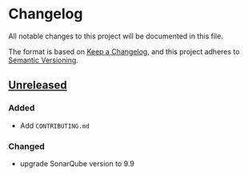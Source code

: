 # Changelog

All notable changes to this project will be documented in this file.

The format is based on [Keep a Changelog](https://keepachangelog.com/en/1.0.0/),
and this project adheres to [Semantic Versioning](https://semver.org/spec/v2.0.0.html).

## [Unreleased]

### Added

- Add `CONTRIBUTING.md`

### Changed

- upgrade SonarQube version to 9.9

[unreleased]: https://github.com/green-code-initiative/ecoCode/compare/v0.0.1...HEAD

[0.0.1]: https://github.com/green-code-initiative/ecoCode/releases/tag/v0.0.1
